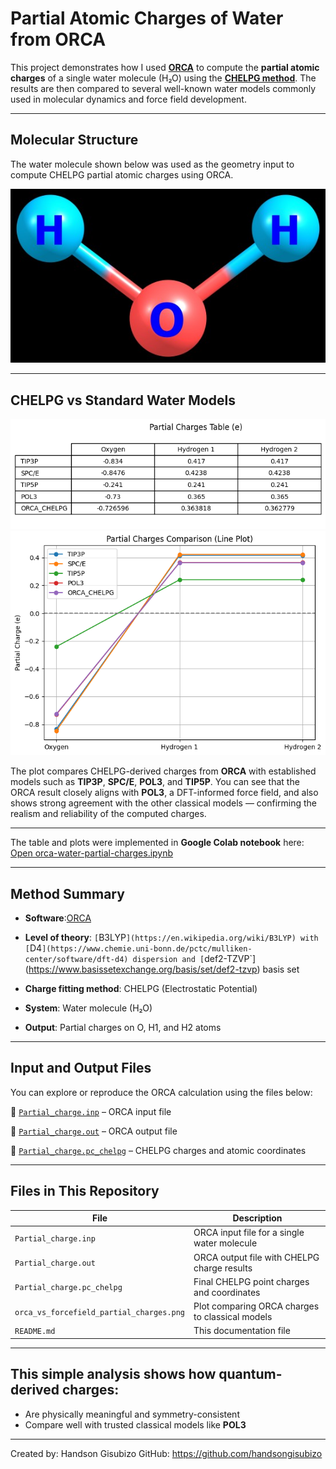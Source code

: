 # Partial Atomic Charges of Water from ORCA

This project demonstrates how I used [**ORCA**](https://www.faccts.de/orca/) to compute the **partial atomic charges** of a single water molecule (H₂O) using the [**CHELPG method**](https://en.wikipedia.org/wiki/CHELPG). The results are then compared to several well-known water models commonly used in molecular dynamics and force field development.

---

## Molecular Structure

The water molecule shown below was used as the geometry input to compute CHELPG partial atomic charges using ORCA.

![Optimized Water](./water.jpg)

---

## CHELPG vs Standard Water Models

![Partial Charges table Comparison](orca_vs_forcefield_partial_charges.png)
![Partial Charges plot Comparison](orca_vs_forcefiel_partial_charges.png)

The plot compares CHELPG-derived charges from **ORCA** with established models such as **TIP3P**, **SPC/E**, **POL3**, and **TIP5P**. You can see that the ORCA result closely aligns with **POL3**, a DFT-informed force field, and also shows strong agreement with the other classical models — confirming the realism and reliability of the computed charges.

---

The table and plots were implemented in **Google Colab notebook** here: [Open orca-water-partial-charges.ipynb](./orca_water_partial_charges.ipynb)

---

## Method Summary

- **Software**:[ORCA](https://www.faccts.de/orca/)
- **Level of theory**: `[`B3LYP`](https://en.wikipedia.org/wiki/B3LYP) with [`D4`](https://www.chemie.uni-bonn.de/pctc/mulliken-center/software/dft-d4) dispersion and [`def2-TZVP`](https://www.basissetexchange.org/basis/set/def2-tzvp) basis set

- **Charge fitting method**: CHELPG (Electrostatic Potential)
- **System**: Water molecule (H₂O)
- **Output**: Partial charges on O, H1, and H2 atoms

---

## Input and Output Files

You can explore or reproduce the ORCA calculation using the files below:

 🔹 [`Partial_charge.inp`](./Partial_charge.inp) – ORCA input file
 
 🔹 [`Partial_charge.out`](./Partial_charge.out) – ORCA output file
 
 🔹 [`Partial_charge.pc_chelpg`](./Partial_charge.pc_chelpg) – CHELPG charges and atomic coordinates

---

## Files in This Repository

| File                                      | Description                                         |
|-------------------------------------------|-----------------------------------------------------|
| `Partial_charge.inp`                      | ORCA input file for a single water molecule         |
| `Partial_charge.out`                      | ORCA output file with CHELPG charge results         |
| `Partial_charge.pc_chelpg`                | Final CHELPG point charges and coordinates          |
| `orca_vs_forcefield_partial_charges.png`  | Plot comparing ORCA charges to classical models     |
| `README.md`                               | This documentation file                             |

---

## This simple analysis shows how quantum-derived charges:

- Are physically meaningful and symmetry-consistent
- Compare well with trusted classical models like **POL3**


---

Created by: Handson Gisubizo
GitHub: https://github.com/handsongisubizo
